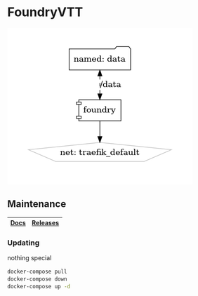 # FoundryVTT

![Architecture](architecture.png?raw=true)

## Maintenance

| [Docs](https://github.com/felddy/foundryvtt-docker) | [Releases](https://github.com/felddy/foundryvtt-docker/releases) |
| --- | --- |

### Updating

nothing special

```bash
docker-compose pull
docker-compose down
docker-compose up -d
```
